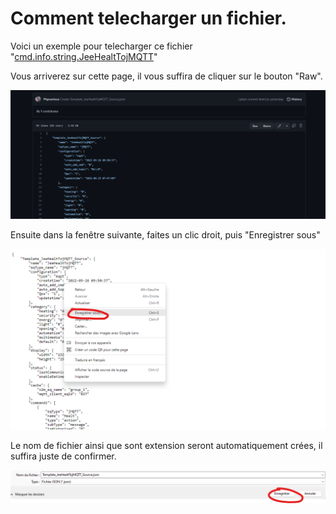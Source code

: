 # Comment telecharger un fichier.

Voici un exemple pour telecharger ce fichier "[cmd.info.string.JeeHealtTojMQTT](JeeHealtTojMQTT/cmd.info.string.JeeHealtTojMQTT.html)"

Vous arriverez sur cette page, il vous suffira de cliquer sur le bouton "Raw".

![](doc/images/help_download_1.png)

Ensuite dans la fenêtre suivante, faites un clic droit, puis "Enregistrer sous"

![](doc/images/help_download_2.png)

Le nom de fichier ainsi que sont extension seront automatiquement crées, il suffira juste de confirmer.

![](doc/images/help_download_3.png)

